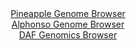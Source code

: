 <div id="Pineapple_Genome_Browser" align="center">
  <a href="https://igv.org/app/?sessionURL=blob:zZJfT9swFMW_iyXQJqWJk7RpEwlNgcFgLf_KSkURim4SJ3Vx7GA7CaXqd5.HNu2FSfRh0yQ_2FfXvucc_zaoJVJRwVGEPNsd2K6LLKSWoruBqmbkAiqiUFQAU8RCkhREEp4RFG1QAUrDbDoxN5da1ypyHKrrXgW8FLbybajgRXDolJ2JyjkSjEEqJGghlXMooRUOLdteR1Koa9vM9u2Bk4MGB1i9FFwJpya8TDrzXvKrlJSEi4okVcM0fRWQGD1GY24X8Cme38RZRpQak_VZfhCPz.Jb_3i2.BIcLWaXp_NZMN._oSUH3Uhy0PTxFSjWnNSjTHwt2Om1uHrEq7vzcbznf94_fq6pJOrAHbojf4j7_b4JhvKcPP9Pns2iO_qeKN7Op5P4soHySB2ff7sMiseVbCoYvel7gLYWYiJrDAcoW8ph5GLLx4E18ILej607sjAOTTpSUBTdP1hIS8geTfv9Bul1bWhBijw1r.BYSMicSBT1QoyHbhh6g_6wj8PQ3Vob1Ej296I9mU3DIfZizwuSgjJtUM4TxWtlA.d2mxV2.bJjlgUbdWnZjMdjDcHFulgRWE07SNu77A9ZWsiMfv0.Y_Q9iv4Jde8RYut0V9RU157leLEi69HF9Z53OLvmt9nTujpZrCr1ZkCBsbtbOIWQFWjTbyrm.JO3FiQFrk2hpYqmlFG9npscRYci1_MNtigTTBgOkSzTD9jCljvAH3_j6W8ftt8B">Pineapple Genome Browser</a>
</div>
<div id="Alphonso_Genome_Browser" align="center">
  <a href="https://igv.org/app/?sessionURL=blob:zZJfa9swFMW_i6BlA8eW7TiODWWkaeqYNEnXzgtLKUZ2ZEeNLDmS4vwj331a2djLCs3DxkAP0uVK95yj3xE0WEjCGQiBY9qeadvAAHLJt4.oqimeoApLEBaISmwAgQssMMsxCI.gQFKh5OFO31wqVcvQsoiqWxViJTela6IKHThDW2nmvLL6nFKUcYEUF9K6FqjhFimb1hZnqK5NPds1PWuBFLIQrZecSW7VmJXpVr.X_iqlJWa8wmm1oYq8Cki1Hq1xYRboU2_22MtzLOUI7.PFVW8U9766g2QedfrzZDqcJZ3Z5SMpGVIbga8m3Qvneuzd3MXDfjX25y.f8XK1335Bq8O6vHBvLge7mggsr2zf7ro.bDtdHQ1hC7z7n1zrRc507q1hFsX9aWwXmdgkvRmKv0WrckC78o..A3AyAOX5RpMA8qXwQxsaLuwYntNp_djaXQPCQKcjOAHh07MBlED5Src_HYHa15oXIPF684qOAbhYYAHCVgChbweB47X9NgwC.2QcwUbQvxftbfIQ.NDpOU4nLQhVGuZFKlktTcSY2eSFWR7OzPIlH3fErnGHKxhl7o3TzeIAHyBr7sdvZGkAPfr1.7TR9yj6J9S9R4ipsnNR2z8MRuvJiI3FtIlG0di5rfGeRnO3SN6M57xoCi4qpHS_rujjT9oaJAhiShcaIklGKFH7mU6Rb0FoO66GFuScck0hEGX2ARrQsD348Tec7un59B0-">Alphonso Genome Browser</a>
</div>


<div id="DAF_Genomics_Browser" align="center">
  <a href="https://igv.org/app/?sessionURL=blob:tZHtatswFIbvRZD.sh1bduzaEIbXNVmXrV2SemEpJZzax7EXW3IluUkacu8Tbstgo4xBB5KQOB_vq_McyAMKWXJGIkItZ2A5DjGILPh2DnVT4SXUKEmUQyXRIAJzFMhSJNGB5CAVJLPPurJQqpFRv59Bbq6R8bpMpSVdCxpT8lYVqFNNakENj5zBVlopr3Wygj5UTcGZ5H1IU5TStPsNsvVqC_p4ia26lriq20qVnepKm9DGMisH7bZkGe7.YuQ_KOtVvosX87irn.D.IhvGk4v4m3ueLMf.2TK5.rhI_MXJvFwzUK3A4dJHlGPvy9nkx8P1bj8KY6iWyt.K4HvP_XByvmtKgXLoBM6pG9gDSsnRIBVPW42ApIVwIsczAnpqUM8zn6_uwNczELwk0c2tQZSAdKPTbw5E7RsNiki8bztmBuEiQ0EiM7TtwAlDOvACzw5D52gcSCuqNyY5SmZhYNOYUt.6g1rr52XVjU8L_Rl8K4y_ddb7XzFtZnfssUdHiJOpuhxfB3EzDbBH38..bj5dTV9BZZBXv5ZzUYPSoafnMxiotGKNTP0i4x5vjz8B">DAF Genomics Browser</a>
</div>
